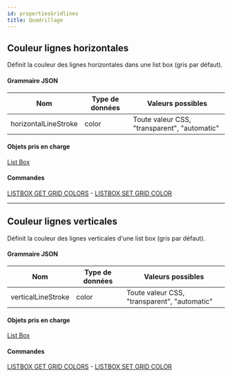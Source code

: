 ```yaml
---
id: propertiesGridlines
title: Quadrillage
---
```


## Couleur lignes horizontales

Définit la couleur des lignes horizontales dans une list box (gris par défaut).

#### Grammaire JSON

| Nom                  | Type de données | Valeurs possibles                            |
| -------------------- | --------------- | -------------------------------------------- |
| horizontalLineStroke | color           | Toute valeur CSS, "transparent", "automatic" |

#### Objets pris en charge

[List Box](listbox_overview.md)

#### Commandes

[LISTBOX GET GRID COLORS](../commands-legacy/listbox-get-grid-colors.md) - [LISTBOX SET GRID COLOR](../commands-legacy/listbox-set-grid-color.md)

---

## Couleur lignes verticales

Définit la couleur des lignes verticales d'une list box (gris par défaut).

#### Grammaire JSON

| Nom                | Type de données | Valeurs possibles                            |
| ------------------ | --------------- | -------------------------------------------- |
| verticalLineStroke | color           | Toute valeur CSS, "transparent", "automatic" |

#### Objets pris en charge

[List Box](listbox_overview.md)

#### Commandes

[LISTBOX GET GRID COLORS](../commands-legacy/listbox-get-grid-colors.md) - [LISTBOX SET GRID COLOR](../commands-legacy/listbox-set-grid-color.md)
